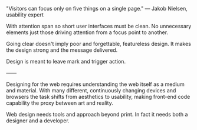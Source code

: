 "Visitors can focus only on five things on a single page."
&mdash; Jakob Nielsen, usability expert

With attention span so short user interfaces must be clean. No unnecessary elements just those driving attention from a focus point to another.

Going clear doesn't imply poor and forgettable, featureless design. It makes the design strong and the message delivered.

Design is meant to leave mark and trigger action.

&mdash;&mdash;

Designing for the web requires understanding the web itself as a medium and material. With many different, continuously changing devices and browsers the task shifts from aesthetics to usability, making front-end code capability the proxy between art and reality.

Web design needs tools and approach beyond print. In fact it needs both a designer and a developer.  
